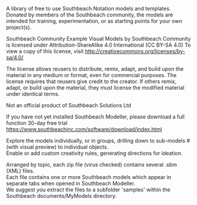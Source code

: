 A library of free to use Southbeach Notation models and templates.  
Donated by members of the Southbeach community, the models are intended for training, experimentation, or as starting points for your own project(s).  
   
Southbeach Community Example Visual Models by Southbeach Community is licensed under Attribution-ShareAlike 4.0 International (CC BY-SA 4.0)
To view a copy of this license, visit http://creativecommons.org/licenses/by-sa/4.0/

The license allows reusers to distribute, remix, adapt, and build upon the material in any
medium or format, even for commercial purposes. The license requires that reusers give credit
to the creator. If others remix, adapt, or build upon the material, they must license the
modified material under identical terms. 
  
Not an official product of Southbeach Solutions Ltd  

If you have not yet installed Southbeach Modeller, please download a full function 30-day free trial  
https://www.southbeachinc.com/software/download/index.html

Explore the models individually, or in groups, drilling down to sub-models # (with visual preview) to individual objects.   
Enable or add custom creativity rules, generating directions for ideation.   
  
Arranged by topic, each zip file (virus checked) contains several .sbm (XML) files.   
Each file contains one or more Southbeach models which appear in separate tabs when opened in Southbeach Modeller.  
We suggest you extract the files to a subfolder 'samples' within the Southbeach documents/MyModels directory.  
